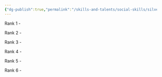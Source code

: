```yaml
---
{"dg-publish":true,"permalink":"/skills-and-talents/social-skills/silver-tongue/"}
---
```


Rank 1
	- 

Rank 2
	- 

Rank 3
	- 

Rank 4
	- 

Rank 5
	-

Rank 6
	-
